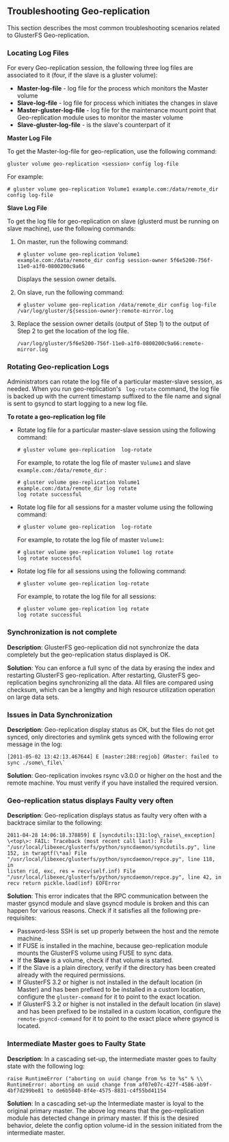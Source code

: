 ## Troubleshooting Geo-replication

This section describes the most common troubleshooting scenarios related
to GlusterFS Geo-replication.

### Locating Log Files

For every Geo-replication session, the following three log files are
associated to it (four, if the slave is a gluster volume):

-   **Master-log-file** - log file for the process which monitors the Master
    volume
-   **Slave-log-file** - log file for process which initiates the changes in
    slave
-   **Master-gluster-log-file** - log file for the maintenance mount point
    that Geo-replication module uses to monitor the master volume
-   **Slave-gluster-log-file** - is the slave's counterpart of it

**Master Log File**

To get the Master-log-file for geo-replication, use the following
command:

```console
gluster volume geo-replication <session> config log-file
```

For example:

```console
# gluster volume geo-replication Volume1 example.com:/data/remote_dir config log-file
```

**Slave Log File**

To get the log file for geo-replication on slave (glusterd must be
running on slave machine), use the following commands:

1.  On master, run the following command:

        # gluster volume geo-replication Volume1 example.com:/data/remote_dir config session-owner 5f6e5200-756f-11e0-a1f0-0800200c9a66

    Displays the session owner details.

2.  On slave, run the following command:

        # gluster volume geo-replication /data/remote_dir config log-file /var/log/gluster/${session-owner}:remote-mirror.log

3.  Replace the session owner details (output of Step 1) to the output
    of Step 2 to get the location of the log file.

        /var/log/gluster/5f6e5200-756f-11e0-a1f0-0800200c9a66:remote-mirror.log

### Rotating Geo-replication Logs
 
Administrators can rotate the log file of a particular master-slave
session, as needed. When you run geo-replication's ` log-rotate`
command, the log file is backed up with the current timestamp suffixed
to the file name and signal is sent to gsyncd to start logging to a new
log file.

**To rotate a geo-replication log file**

-   Rotate log file for a particular master-slave session using the
    following command:

        # gluster volume geo-replication  log-rotate

    For example, to rotate the log file of master `Volume1` and slave
    `example.com:/data/remote_dir` :

        # gluster volume geo-replication Volume1 example.com:/data/remote_dir log rotate
        log rotate successful

-   Rotate log file for all sessions for a master volume using the
    following command:

        # gluster volume geo-replication  log-rotate

    For example, to rotate the log file of master `Volume1`:

        # gluster volume geo-replication Volume1 log rotate
        log rotate successful

-   Rotate log file for all sessions using the following command:

        # gluster volume geo-replication log-rotate

    For example, to rotate the log file for all sessions:

        # gluster volume geo-replication log rotate
        log rotate successful

### Synchronization is not complete

**Description**: GlusterFS geo-replication did not synchronize the data
completely but the geo-replication status displayed is OK.

**Solution**: You can enforce a full sync of the data by erasing the
index and restarting GlusterFS geo-replication. After restarting,
GlusterFS geo-replication begins synchronizing all the data. All files
are compared using checksum, which can be a lengthy and high resource
utilization operation on large data sets.


### Issues in Data Synchronization

**Description**: Geo-replication display status as OK, but the files do
not get synced, only directories and symlink gets synced with the
following error message in the log:

```console
[2011-05-02 13:42:13.467644] E [master:288:regjob] GMaster: failed to
sync ./some\_file\`
```

**Solution**: Geo-replication invokes rsync v3.0.0 or higher on the host
and the remote machine. You must verify if you have installed the
required version.

### Geo-replication status displays Faulty very often

**Description**: Geo-replication displays status as faulty very often
with a backtrace similar to the following:

```console
2011-04-28 14:06:18.378859] E [syncdutils:131:log\_raise\_exception]
\<top\>: FAIL: Traceback (most recent call last): File
"/usr/local/libexec/glusterfs/python/syncdaemon/syncdutils.py", line
152, in twraptf(\*aa) File
"/usr/local/libexec/glusterfs/python/syncdaemon/repce.py", line 118, in
listen rid, exc, res = recv(self.inf) File
"/usr/local/libexec/glusterfs/python/syncdaemon/repce.py", line 42, in
recv return pickle.load(inf) EOFError
```

**Solution**: This error indicates that the RPC communication between
the master gsyncd module and slave gsyncd module is broken and this can
happen for various reasons. Check if it satisfies all the following
pre-requisites:

-   Password-less SSH is set up properly between the host and the remote
    machine.
-   If FUSE is installed in the machine, because geo-replication module
    mounts the GlusterFS volume using FUSE to sync data.
-   If the **Slave** is a volume, check if that volume is started.
-   If the Slave is a plain directory, verify if the directory has been
    created already with the required permissions.
-   If GlusterFS 3.2 or higher is not installed in the default location
    (in Master) and has been prefixed to be installed in a custom
    location, configure the `gluster-command` for it to point to the
    exact location.
-   If GlusterFS 3.2 or higher is not installed in the default location
    (in slave) and has been prefixed to be installed in a custom
    location, configure the `remote-gsyncd-command` for it to point to
    the exact place where gsyncd is located.

### Intermediate Master goes to Faulty State

**Description**: In a cascading set-up, the intermediate master goes to
faulty state with the following log:

```console
raise RuntimeError ("aborting on uuid change from %s to %s" % \\
RuntimeError: aborting on uuid change from af07e07c-427f-4586-ab9f-
4bf7d299be81 to de6b5040-8f4e-4575-8831-c4f55bd41154
```

**Solution**: In a cascading set-up the Intermediate master is loyal to
the original primary master. The above log means that the
geo-replication module has detected change in primary master. If this is
the desired behavior, delete the config option volume-id in the session
initiated from the intermediate master.

